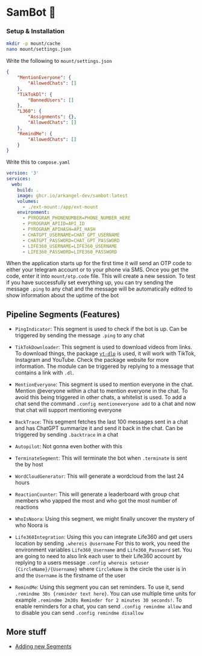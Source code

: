 # SamBot 🤖

### Setup & Installation
```bash
mkdir -p mount/cache
nano mount/settings.json
```

Write the following to `mount/settings.json`
```json
{
    "MentionEveryone": {
        "AllowedChats": []
    },
    "TikTokDl": {
        "BannedUsers": []
    },
    "L360": {
        "Assignments": {},
        "AllowedChats": []
    },
    "RemindMe": {
        "AllowedChats": []
    }
}
```

Write this to `compose.yaml` 

```yaml
version: '3'
services:
  web:
    build: .
    image: ghcr.io/arkangel-dev/sambot:latest
    volumes:
      - ./ext-mount:/app/ext-mount
    environment:
      - PYROGRAM_PHONENUMBER=PHONE_NUMBER_HERE
      - PYROGRAM_APIID=API_ID
      - PYROGRAM_APIHASH=API_HASH
      - CHATGPT_USERNAME=CHAT_GPT_USERNAME
      - CHATGPT_PASSWORD=CHAT_GPT_PASSWORD
      - LIFE360_USERNAME=LIFE360_USERNAME
      - LIFE360_PASSWORD=LIFE360_PASSWORD
```

When the application starts up for the first time it will send an OTP code to either your telegram account or to your phone via SMS. Once you get the code, enter it into `mount/otp.code` file. This will create a new session. To test if you have successfully set everything up, you can try sending the message `.ping` to any chat and the message will be automatically edited to show information about the uptime of the bot



## Pipeline Segments (Features)

- `PingIndicator`: This segment is used to check if the bot is up. Can be triggered by sending the message `.ping` to any chat


- `TikTokDownloader`: This segment is used to download videos from links. To download things, the package [`yt-dlp`](https://github.com/yt-dlp/yt-dlp) is used, it will work with TikTok, Instagram and YouTube. Check the package website for more information. The module can be triggered by replying to a message that contains a link with `.dl`.
- `MentionEveryone`: This segment is used to mention everyone in the chat. Mention @everyone within a chat to mention everyone in the chat. To avoid this being triggered in other chats, a whitelist is used. To add a chat send the command `.config mentioneveryone add` to a chat and now that chat will support mentioning everyone
- `BackTrace`: This segment fetches the last 100 messages sent in a chat and has ChatGPT summarize it and send it back in the chat. Can be triggered by sending `.backtrace` in a chat
- `Autopilot`: Not gonna even bother with this
- `TerminateSegment`: This will terminate the bot when `.terminate` is sent the by host
- `WordCloudGenerator`: This will generate a wordcloud from the last 24 hours
- `ReactionCounter`: This will generate a leaderboard with group chat members who yapped the most and who got the most number of reactions
- `WhoIsNoora`: Using this segment, we might finally uncover the mystery of who Noora is
- `Life360Integration`: Using this you can integrate Life360 and get users location by sending `.whereis @username` For this to work, you need the environment variables `Life360_Username` and `Life360_Password` set. You are going to need to also link each user to their Life360 account by replying to a users message `.config whereis setuser {CircleName}/{Username}` where `CircleName` is the circle the user is in and the `Username` is the firstname of the user
- `RemindMe`: Using this segment you can set reminders. To use it, send `.remindme 30s {reminder text here}`. You can use multiple time units for example `.remindme 2m30s Reminder for 2 minutes 30 seconds!`. To enable reminders for a chat, you can send `.config remindme allow` and to disable you can send `.config remindme disallow`



## More stuff

- [Adding new Segments](docs/adding-new-segments.md)
